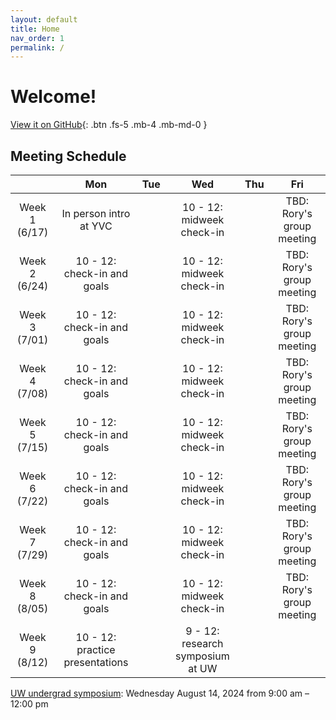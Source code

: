 ```yaml
---
layout: default
title: Home
nav_order: 1
permalink: /
---
```


# Welcome!

[View it on GitHub][Yupra repo]{: .btn .fs-5 .mb-4 .mb-md-0 }

[YUPRA repo]: https://github.com/jbirky/yupra

## Meeting Schedule

|       |	Mon	|	Tue	|	Wed	|	Thu	|	Fri	|	
| :---: | :---: | :---: | :---: | :---: | :---: | 
| Week 1 (6/17) |	In person intro at YVC 	|		|	10 - 12: midweek check-in	|		|	TBD: Rory's group meeting	|		
| Week 2 (6/24) |	10 - 12: check-in and goals	|		|	10 - 12: midweek check-in	|		|TBD: Rory's group meeting	|		
| Week 3 (7/01) |	10 - 12: check-in and goals	|		|	10 - 12: midweek check-in	|		|TBD: Rory's group meeting	|
| Week 4 (7/08) |	10 - 12: check-in and goals	|		|	10 - 12: midweek check-in	|		|TBD: Rory's group meeting	|
| Week 5 (7/15) |	10 - 12: check-in and goals	|		|	10 - 12: midweek check-in	|		|TBD: Rory's group meeting	|	
| Week 6 (7/22) |	10 - 12: check-in and goals	|		|	10 - 12: midweek check-in	|		|TBD: Rory's group meeting	|
| Week 7 (7/29) |	10 - 12: check-in and goals	|		|	10 - 12: midweek check-in	|		|TBD: Rory's group meeting	|
| Week 8 (8/05) |	10 - 12: check-in and goals	|		|	10 - 12: midweek check-in	|		|TBD: Rory's group meeting	|
| Week 9 (8/12) |	10 - 12: practice presentations	|		|	9 - 12: research symposium at UW	|		|   	|

[UW undergrad symposium](https://www.washington.edu/undergradresearch/summer/uw-summer-stem-undergraduate-research-poster-session/): Wednesday August 14, 2024 from 9:00 am – 12:00 pm